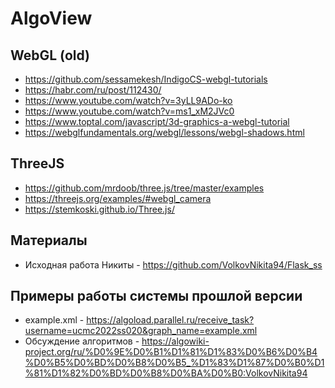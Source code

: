 # AlgoView

## WebGL (old)

* <https://github.com/sessamekesh/IndigoCS-webgl-tutorials>
* <https://habr.com/ru/post/112430/>
* <https://www.youtube.com/watch?v=3yLL9ADo-ko>
* <https://www.youtube.com/watch?v=ms1_xM2JVc0>
* <https://www.toptal.com/javascript/3d-graphics-a-webgl-tutorial>
* <https://webglfundamentals.org/webgl/lessons/webgl-shadows.html>

## ThreeJS

* <https://github.com/mrdoob/three.js/tree/master/examples>
* <https://threejs.org/examples/#webgl_camera>
* <https://stemkoski.github.io/Three.js/>

## Материалы

* Исходная работа Никиты - <https://github.com/VolkovNikita94/Flask_ss>

## Примеры работы системы прошлой версии

* example.xml - <https://algoload.parallel.ru/receive_task?username=ucmc2022ss020&graph_name=example.xml>
* Обсуждение алгоритмов - <https://algowiki-project.org/ru/%D0%9E%D0%B1%D1%81%D1%83%D0%B6%D0%B4%D0%B5%D0%BD%D0%B8%D0%B5_%D1%83%D1%87%D0%B0%D1%81%D1%82%D0%BD%D0%B8%D0%BA%D0%B0:VolkovNikita94>
